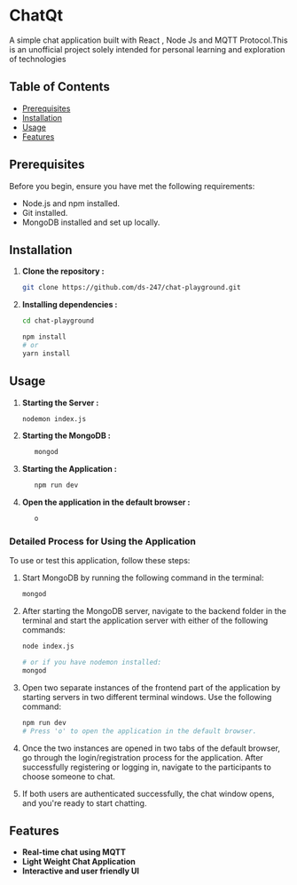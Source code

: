# ChatQt

A simple chat application built with React ,  Node Js and MQTT Protocol.This is an unofficial project solely intended for personal learning and exploration of technologies



## Table of Contents

- [Prerequisites](#prerequisites)
- [Installation](#installation)
- [Usage](#usage)
- [Features](#features)

## Prerequisites

Before you begin, ensure you have met the following requirements:

- Node.js and npm installed.
- Git installed.
- MongoDB installed and set up locally.

## Installation

1. **Clone the repository :**

   ```bash
   git clone https://github.com/ds-247/chat-playground.git

2. **Installing dependencies :**

   ```bash
   cd chat-playground

   npm install
   # or
   yarn install


## Usage

1. **Starting the Server :**
   ```bash
   nodemon index.js
2. **Starting the MongoDB :**
   ```bash
      mongod
3. **Starting the Application :**
   ```bash
      npm run dev
4. **Open the application in the default browser :**
   ```bash
      o
### Detailed Process for Using the Application

To use or test this application, follow these steps:

1. Start MongoDB by running the following command in the terminal:
   ```bash
   mongod
2. After starting the MongoDB server, navigate to the backend folder in the terminal and start the application server with either of the following commands:
   ```bash
   node index.js

   # or if you have nodemon installed:
   mongod
3. Open two separate instances of the frontend part of the application by starting servers in two different terminal windows. Use the following command:
   ```bash
   npm run dev
   # Press 'o' to open the application in the default browser.

4. Once the two instances are opened in two tabs of the default browser, go through the login/registration process for the application. After successfully registering or logging in, navigate to the participants to choose someone to chat.

5. If both users are authenticated successfully, the chat window opens, and you're ready to start chatting.
## Features

- **Real-time chat using MQTT**
- **Light Weight Chat Application**
- **Interactive and user friendly UI**
